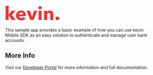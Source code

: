 ![kevin.](../../images/logo.png)

This sample app provides a basic example of how you can use kevin. Mobile SDK as an easy solution to authenticate
and manage user bank accounts.

## More Info

Visit our [Developer Portal](https://developer.kevin.eu/home/mobile-sdk) for more information and full documentation.
